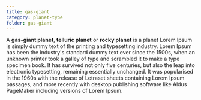 ```yaml
---
title: gas-giant
category: planet-type
folder: gas-giant
---
```


A **gas-giant planet**, **telluric planet** or **rocky planet** is a planet Lorem Ipsum is simply dummy text of the printing and 
typesetting industry. Lorem Ipsum has been the industry's standard dummy text ever since the 1500s, when an unknown printer took a galley 
of type and scrambled it to make a type specimen book. It has survived not only five centuries, but also the leap into electronic typesetting,
remaining essentially unchanged. It was popularised in the 1960s with the release of Letraset sheets containing Lorem Ipsum passages, and more
recently with desktop publishing software like Aldus PageMaker including versions of Lorem Ipsum.